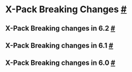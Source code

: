# X-Pack Breaking Changes [#](https://www.elastic.co/guide/en/elasticsearch/reference/current/breaking-changes-xes.html#breaking-changes-xes)
## X-Pack Breaking changes in 6.2 [#](https://www.elastic.co/guide/en/elasticsearch/reference/current/breaking-6.2.0-xes.html#breaking-6.2.0-xes)
## X-Pack Breaking changes in 6.1 [#](https://www.elastic.co/guide/en/elasticsearch/reference/current/breaking-6.1.0-xes.html#breaking-6.1.0-xes)
## X-Pack Breaking changes in 6.0 [#](https://www.elastic.co/guide/en/elasticsearch/reference/current/breaking-6.0.0-xes.html#breaking-6.0.0-xes)
<!--stackedit_data:
eyJoaXN0b3J5IjpbLTYzOTI4MjE5XX0=
-->